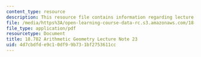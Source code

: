 ```yaml
---
content_type: resource
description: This resource file contains information regarding lecture note 23.
file: /media/https%3A/open-learning-course-data-rc.s3.amazonaws.com/18-782-introduction-to-arithmetic-geometry-fall-2013/4d7cbdfde9c10df99b731bf2753611cc_MIT18_782F13_lec23.pdf
file_type: application/pdf
resourcetype: Document
title: 18.782 Arithmetic Geometry Lecture Note 23
uid: 4d7cbdfd-e9c1-0df9-9b73-1bf2753611cc
---
```

